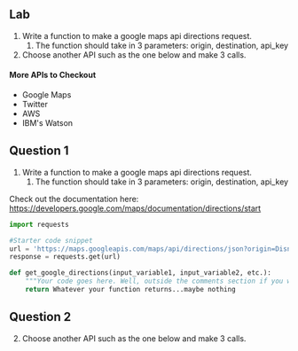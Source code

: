 
## Lab

1. Write a function to make a google maps api directions request. 
     1. The function should take in 3 parameters: origin, destination, api_key
2. Choose another API such as the one below and make 3 calls.

#### More APIs to Checkout <a id="apis"></a>

* Google Maps
* Twitter
* AWS
* IBM's Watson

## Question 1

1. Write a function to make a google maps api directions request. 
     1. The function should take in 3 parameters: origin, destination, api_key
     

Check out the documentation here:
https://developers.google.com/maps/documentation/directions/start


```python
import requests

#Starter code snippet
url = 'https://maps.googleapis.com/maps/api/directions/json?origin=Disneyland&destination=Universal+Studios+Hollywood4&key=YOUR_API_KEY'
response = requests.get(url)

def get_google_directions(input_variable1, input_variable2, etc.):
    """Your code goes here. Well, outside the comments section if you want it to do anything."""
    return Whatever your function returns...maybe nothing
```

## Question 2
2. Choose another API such as the one below and make 3 calls.

